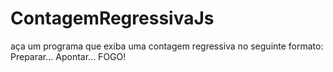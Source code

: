 # ContagemRegressivaJs
aça um programa que exiba uma contagem regressiva no seguinte formato:  Preparar... Apontar... FOGO!
